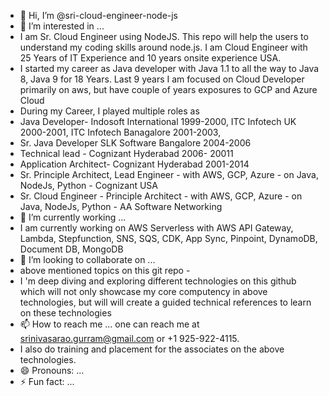 - 👋 Hi, I’m @sri-cloud-engineer-node-js
- 👀 I’m interested in ...
- I am Sr. Cloud Engineer using NodeJS. This repo will help the users to understand my coding skills around node.js. I am Cloud Engineer with 25 Years of IT Experience and 10 years onsite experience USA.
-  I started my career as Java developer with Java 1.1 to all the way to Java 8, Java 9 for 18 Years. Last 9 years I am focused on Cloud Developer primarily on aws, but have couple of years exposures to GCP and Azure Cloud
-  During my Career, I played multiple roles as
-   Java Developer- Indosoft International 1999-2000, ITC Infotech UK 2000-2001, ITC Infotech Banagalore 2001-2003,
-   Sr. Java Developer SLK Software Bangalore 2004-2006
-   Technical lead - Cognizant Hyderabad 2006- 20011
-   Application Architect- Cognizant Hyderabad 2001-2014
-   Sr. Principle Architect, Lead Engineer - with AWS, GCP, Azure - on Java, NodeJs, Python - Cognizant USA 
-   Sr. Cloud Engineer - Principle Architect -  with AWS, GCP, Azure - on Java, NodeJs, Python - AA Software Networking
- 🌱 I’m currently working ...
-   I am currently working on AWS Serverless with AWS API Gateway, Lambda, Stepfunction, SNS, SQS, CDK, App Sync, Pinpoint, DynamoDB, Document DB, MongoDB
- 💞️ I’m looking to collaborate on ...
-   above mentioned topics on this git repo -
-   I 'm deep diving and exploring different technologies on this github which will not only showcase my core computency in above technologies, but will will create a guided technical references to learn on these technologies
- 📫 How to reach me ... one can reach me at srinivasarao.gurram@gmail.com or +1 925-922-4115.
- I also do training and placement for the associates on the above technologies.
- 😄 Pronouns: ...
- ⚡ Fun fact: ...

<!---
sri-cloud-engineer-node-js/sri-cloud-engineer-node-js is a ✨ special ✨ repository because its `README.md` (this file) appears on your GitHub profile.
You can click the Preview link to take a look at your changes.
--->
